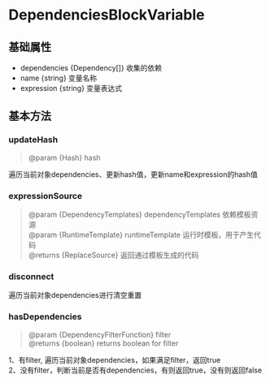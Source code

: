 # DependenciesBlockVariable

## 基础属性

* dependencies {Dependency[]} 收集的依赖
* name {string} 变量名称
* expression {string} 变量表达式

## 基本方法

### updateHash

> @param {Hash} hash

遍历当前对象dependencies、更新hash值，更新name和expression的hash值

### expressionSource

> @param {DependencyTemplates} dependencyTemplates 依赖模板资源  
@param {RuntimeTemplate} runtimeTemplate 运行时模板，用于产生代码  
@returns {ReplaceSource} 返回通过模板生成的代码  

### disconnect

遍历当前对象dependencies进行清空重置

### hasDependencies

> @param {DependencyFilterFunction} filter  
@returns {boolean} returns boolean for filter

1、有filter, 遍历当前对象dependencies，如果满足filter，返回true  
2、没有filter，判断当前是否有dependencies，有则返回true，没有则返回false  

